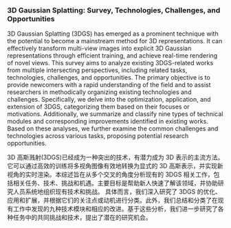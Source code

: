 ### 3D Gaussian Splatting: Survey, Technologies, Challenges, and Opportunities

3D Gaussian Splatting (3DGS) has emerged as a prominent technique with the potential to become a mainstream method for 3D representations. It can effectively transform multi-view images into explicit 3D Gaussian representations through efficient training, and achieve real-time rendering of novel views. This survey aims to analyze existing 3DGS-related works from multiple intersecting perspectives, including related tasks, technologies, challenges, and opportunities. The primary objective is to provide newcomers with a rapid understanding of the field and to assist researchers in methodically organizing existing technologies and challenges. Specifically, we delve into the optimization, application, and extension of 3DGS, categorizing them based on their focuses or motivations. Additionally, we summarize and classify nine types of technical modules and corresponding improvements identified in existing works. Based on these analyses, we further examine the common challenges and technologies across various tasks, proposing potential research opportunities.

3D 高斯溅射(3DGS)已经成为一种突出的技术，有潜力成为 3D 表示的主流方法。它可以通过高效的训练将多视角图像有效地转换为显式的 3D 高斯表示，并实现新视角的实时渲染。本综述旨在从多个交叉的角度分析现有的 3DGS 相关工作，包括相关任务、技术、挑战和机遇。主要目标是帮助新人快速了解该领域，并协助研究人员系统地组织现有技术和挑战。
具体而言，我们深入研究了 3DGS 的优化、应用和扩展，并根据它们的关注点或动机进行分类。此外，我们总结和分类了在现有工作中发现的九种技术模块和相应的改进。基于这些分析，我们进一步研究了各种任务中的共同挑战和技术，提出了潜在的研究机会。
